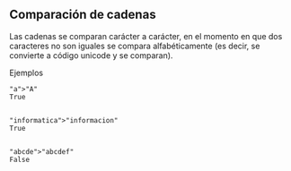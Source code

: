 ## Comparación de cadenas

Las cadenas se comparan carácter a carácter, en el momento en que dos caracteres no son iguales se compara alfabéticamente (es decir, se convierte a código unicode y se comparan).

Ejemplos

```
"a">"A"
True


"informatica">"informacion"
True


"abcde">"abcdef"
False
```
